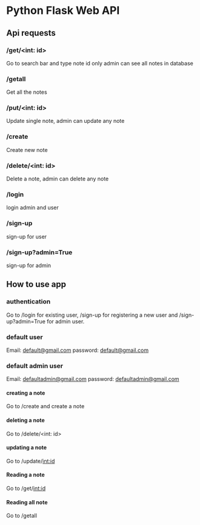 # Python Flask Web API

## Api requests

### /get/<int: id>

Go to search bar and type note id only admin can see all notes in database

### /getall

Get all the notes

### /put/<int: id>

Update single note, admin can update any note

### /create

Create new note

### /delete/<int: id>

Delete a note, admin can delete any note

### /login

login admin and user

### /sign-up

sign-up for user

### /sign-up?admin=True

sign-up for admin

## How to use app

### authentication

Go to /login for existing user, /sign-up for registering a new user and /sign-up?admin=True for admin user.

### default user

Email: default@gmail.com
password: default@gmail.com

### default admin user

Email: defaultadmin@gmail.com
password: defaultadmin@gmail.com

#### creating a note

Go to /create and create a note

#### deleting a note

Go to /delete/<int: id>


#### updating a note

Go to /update/<int:id>


#### Reading a note

Go to /get/<int:id>

#### Reading all note

Go to /getall

